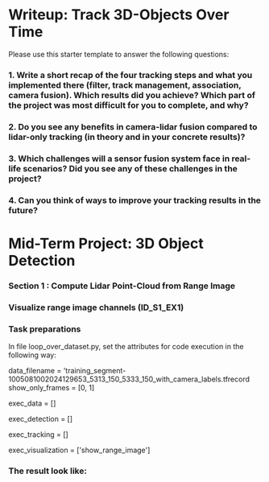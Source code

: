 # Writeup: Track 3D-Objects Over Time

Please use this starter template to answer the following questions:

### 1. Write a short recap of the four tracking steps and what you implemented there (filter, track management, association, camera fusion). Which results did you achieve? Which part of the project was most difficult for you to complete, and why?


### 2. Do you see any benefits in camera-lidar fusion compared to lidar-only tracking (in theory and in your concrete results)? 


### 3. Which challenges will a sensor fusion system face in real-life scenarios? Did you see any of these challenges in the project?


### 4. Can you think of ways to improve your tracking results in the future?

# Mid-Term Project: 3D Object Detection

### Section 1 : Compute Lidar Point-Cloud from Range Image

### Visualize range image channels (ID_S1_EX1)
### Task preparations
In file loop_over_dataset.py, set the attributes for code execution in the following way:

data_filename = 'training_segment-1005081002024129653_5313_150_5333_150_with_camera_labels.tfrecord
show_only_frames = [0, 1]

exec_data = []

exec_detection = []

exec_tracking = []

exec_visualization = ['show_range_image']

### The result look like:
